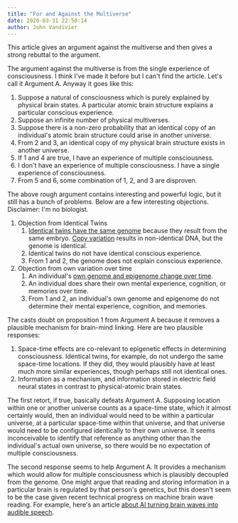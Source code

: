 ```yaml
---
title: "For and Against the Multiverse"
date: 2020-03-31 22:50:14
author: John Vandivier
---
```




<!-- wp:paragraph -->
<p>This article gives an argument against the multiverse and then gives a strong rebuttal to the argument.</p>
<!-- /wp:paragraph -->

<!-- wp:paragraph -->
<p>The argument against the multiverse is from the single experience of consciousness. I think I've made it before but I can't find the article. Let's call it Argument A. Anyway it goes like this:</p>
<!-- /wp:paragraph -->

<!-- wp:list {\"ordered\":true} -->
<ol><li>Suppose a natural of consciousness which is purely explained by physical brain states. A particular atomic brain structure explains a particular conscious experience.</li><li>Suppose an infinite number of physical multiverses.</li><li>Suppose there is a non-zero probability that an identical copy of an individual's atomic brain structure could arise in another universe.</li><li>From 2 and 3, an identical copy of my physical brain structure exists in another universe.</li><li>If 1 and 4 are true, I have an experience of multiple consciousness.</li><li>I don't have an experience of multiple consciousness. I have a single experience of consciousness.</li><li>From 5 and 6, some combination of 1, 2, and 3 are disproven.</li></ol>
<!-- /wp:list -->

<!-- wp:paragraph -->
<p>The above rough argument contains interesting and powerful logic, but it still has a bunch of problems. Below are a few interesting objections. Disclaimer: I'm no biologist.</p>
<!-- /wp:paragraph -->

<!-- wp:list {\"ordered\":true} -->
<ol><li>Objection from Identical Twins<ol><li><a href=\"https://www.reuters.com/article/us-health-reproduction-mosaic-twins/doctors-confirm-new-type-of-twin-born-from-one-egg-and-two-sperm-idUSKCN1QG2YH\">Identical twins have the same genome</a> because they result from the same embryo. <a href=\"https://www.scientificamerican.com/article/identical-twins-genes-are-not-identical/\">Copy variation</a> results in non-identical DNA, but the genome is identical.</li><li>Identical twins do not have identical conscious experience.</li><li>From 1 and 2, the genome does not explain conscious experience.</li></ol></li><li>Objection from own variation over time<ol><li>An individual's <a href=\"https://biology.stackexchange.com/questions/10710/does-our-dna-change-during-our-lives\">own genome and epigenome change over time</a>.</li><li>An individual does share their own mental experience, cognition, or memories over time.</li><li>From 1 and 2, an individual's own genome and epigenome do not determine their mental experience, cognition, and memories.</li></ol></li></ol>
<!-- /wp:list -->

<!-- wp:paragraph -->
<p>The casts doubt on proposition 1 from Argument A because it removes a plausible mechanism for brain-mind linking. Here are two plausible responses:</p>
<!-- /wp:paragraph -->

<!-- wp:list {\"ordered\":true} -->
<ol><li>Space-time effects are co-relevant to epigenetic effects in determining consciousness. Identical twins, for example, do not undergo the same space-time locations. If they did, they would plausibly have at least much more similar experiences, though perhaps still not identical ones.</li><li>Information as a mechanism, and information stored in electric field neural states in contrast to physical-atomic brain states.</li></ol>
<!-- /wp:list -->

<!-- wp:paragraph -->
<p>The first retort, if true, basically defeats Argument A. Supposing location within one or another universe counts as a space-time state, which it almost certainly would, then an individual would need to be within a particular universe, at a particular space-time within that universe, and that universe would need to be configured identically to their own universe. It seems inconceivable to identify that reference as anything other than the individual's actual own universe, so there would be no expectation of multiple consciousness.</p>
<!-- /wp:paragraph -->

<!-- wp:paragraph -->
<p>The second response seems to help Argument A. It provides a mechanism which would allow for multiple consciousness which is plausibly decoupled from the genome. One might argue that reading and storing information in a particular brain is regulated by that person's genetics, but this doesn't seem to be the case given recent technical progress on machine brain wave reading. For example, here's an article <a href=\"https://www.newscientist.com/article/2200683-mind-reading-device-uses-ai-to-turn-brainwaves-into-audible-speech/\">about AI turning brain waves into audible speech</a>.</p>
<!-- /wp:paragraph -->